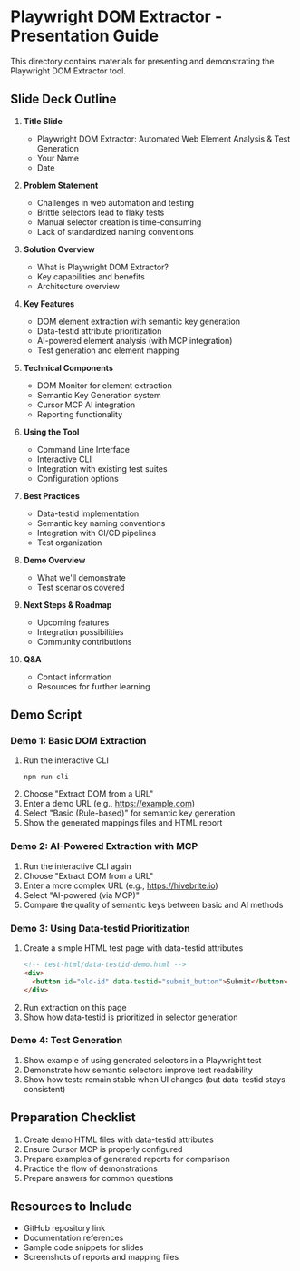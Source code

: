# Playwright DOM Extractor - Presentation Guide

This directory contains materials for presenting and demonstrating the Playwright DOM Extractor tool.

## Slide Deck Outline

1. **Title Slide**
   - Playwright DOM Extractor: Automated Web Element Analysis & Test Generation
   - Your Name
   - Date

2. **Problem Statement**
   - Challenges in web automation and testing
   - Brittle selectors lead to flaky tests
   - Manual selector creation is time-consuming
   - Lack of standardized naming conventions

3. **Solution Overview**
   - What is Playwright DOM Extractor?
   - Key capabilities and benefits
   - Architecture overview

4. **Key Features**
   - DOM element extraction with semantic key generation
   - Data-testid attribute prioritization
   - AI-powered element analysis (with MCP integration)
   - Test generation and element mapping

5. **Technical Components**
   - DOM Monitor for element extraction
   - Semantic Key Generation system
   - Cursor MCP AI integration
   - Reporting functionality

6. **Using the Tool**
   - Command Line Interface
   - Interactive CLI
   - Integration with existing test suites
   - Configuration options

7. **Best Practices**
   - Data-testid implementation
   - Semantic key naming conventions
   - Integration with CI/CD pipelines
   - Test organization

8. **Demo Overview**
   - What we'll demonstrate
   - Test scenarios covered

9. **Next Steps & Roadmap**
   - Upcoming features
   - Integration possibilities
   - Community contributions

10. **Q&A**
    - Contact information
    - Resources for further learning

## Demo Script

### Demo 1: Basic DOM Extraction

1. Run the interactive CLI
   ```
   npm run cli
   ```
2. Choose "Extract DOM from a URL"
3. Enter a demo URL (e.g., https://example.com)
4. Select "Basic (Rule-based)" for semantic key generation
5. Show the generated mappings files and HTML report

### Demo 2: AI-Powered Extraction with MCP

1. Run the interactive CLI again
2. Choose "Extract DOM from a URL"
3. Enter a more complex URL (e.g., https://hivebrite.io)
4. Select "AI-powered (via MCP)"
5. Compare the quality of semantic keys between basic and AI methods

### Demo 3: Using Data-testid Prioritization

1. Create a simple HTML test page with data-testid attributes
   ```html
   <!-- test-html/data-testid-demo.html -->
   <div>
     <button id="old-id" data-testid="submit_button">Submit</button>
   </div>
   ```
2. Run extraction on this page
3. Show how data-testid is prioritized in selector generation

### Demo 4: Test Generation

1. Show example of using generated selectors in a Playwright test
2. Demonstrate how semantic selectors improve test readability
3. Show how tests remain stable when UI changes (but data-testid stays consistent)

## Preparation Checklist

1. Create demo HTML files with data-testid attributes
2. Ensure Cursor MCP is properly configured
3. Prepare examples of generated reports for comparison
4. Practice the flow of demonstrations
5. Prepare answers for common questions

## Resources to Include

- GitHub repository link
- Documentation references
- Sample code snippets for slides
- Screenshots of reports and mapping files 